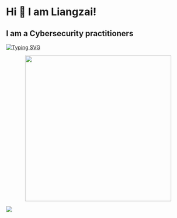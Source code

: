 
# Hi 👋 I am Liangzai! 
I am a Cybersecurity practitioners
---
<a href="https://git.io/typing-svg"><img src="https://readme-typing-svg.demolab.com?font=Zhi+Mang+Xing&pause=1000&color=F7A99B&background=FFFFFF00&width=435&lines=%E6%98%A5%E9%A3%8E%E8%8B%A5%E6%9C%89%E6%80%9C%E8%8A%B1%E6%84%8F+%E5%8F%AF%E5%90%A6%E8%AE%B8%E6%88%91%E5%86%8D%E5%B0%91%E5%B9%B4%EF%BC%81" alt="Typing SVG" /></a>
<p align="center">
  <img src="https://github-readme-stats.vercel.app/api?username=liangzai-ff&show_icons=true&theme=bear" width="400">

</p>

<img src="https://profile-counter.glitch.me/sagar-viradiya/count.svg" />
